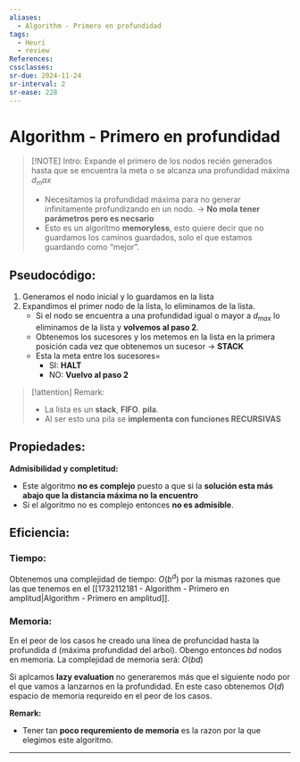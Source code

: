 ```yaml
---
aliases:
  - Algorithm - Primero en profundidad
tags:
  - Heuri
  - review
References: 
cssclasses:
sr-due: 2024-11-24
sr-interval: 2
sr-ease: 228
---
```

# Algorithm - Primero en profundidad

> [!NOTE] Intro: 
> Expande el primero de los nodos recién generados hasta que se encuentra la meta o se alcanza una profundidad máxima $d_max$ 
> + Necesitamos la profundidad máxima para no generar infinitamente profundizando en un nodo. → **No mola tener parámetros pero es necsario**
> + Esto es un algoritmo **memoryless**, esto quiere decir que no guardamos los caminos guardados, solo el que estamos guardando como “mejor”.

## Pseudocódigo: 
1. Generamos el nodo inicial y lo guardamos en la lista 
2. Expandimos el primer nodo de la lista, lo eliminamos de la lista. 
	-  Si el nodo se encuentra a una profundidad igual o mayor a $d_{max}$ lo eliminamos de la lista y **volvemos al paso 2**.
	+ Obtenemos los sucesores y los metemos en la lista en la primera posición cada vez que obtenemos un sucesor → **STACK**
	+ Esta la meta entre los sucesores=
		+ SI: **HALT**
		+ NO: **Vuelvo al paso 2**


> [!attention] Remark: 
>  + La lista es un **stack**, **FIFO**. **pila**.
>  + Al ser esto una pila se **implementa con funciones RECURSIVAS**

## Propiedades:

**Admisibilidad y completitud:**
+ Este algoritmo **no es complejo** puesto a que si la **solución esta más abajo que la distancia máxima no la encuentro**
+ Si el algoritmo no es complejo entonces **no es admisible**. 

## Eficiencia: 
### Tiempo: 
Obtenemos una complejidad de tiempo: $O(b^d)$  por la mismas razones que las que tenemos en el [[1732112181 - Algorithm - Primero en amplitud|Algorithm - Primero en amplitud]].
### Memoria: 
En el peor de los casos he creado una línea de profuncidad hasta la profundida d (máxima profundidad del arbol). Obengo entonces $bd$ nodos en memoria. 
La complejidad de memoria será: $O(bd)$ 

Si aplcamos **lazy evaluation** no generaremos más que el siguiente nodo por el que vamos a lanzarnos en la profundidad. 
En este caso obtenemos $O(d)$ espacio de memoria requreido en el peor de los casos. 

**Remark:**
+ Tener tan **poco requremiento de memoria** es la razon por la que elegimos este algoritmo. 


***